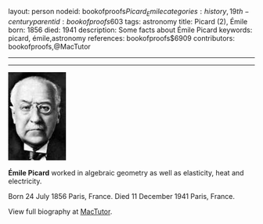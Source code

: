 layout: person
nodeid: bookofproofs$Picard_Emile
categories: history,19th-century
parentid: bookofproofs$603
tags: astronomy
title: Picard (2), Émile
born: 1856
died: 1941
description: Some facts about Émile Picard
keywords: picard, émile,astronomy
references: bookofproofs$6909
contributors: bookofproofs,@MacTutor

---


---

![Picard_Emile.jpg](https://github.com/bookofproofs/bookofproofs.github.io/blob/main/_sources/_assets/images/portraits/Picard_Emile.jpg?raw=true)

**Émile Picard** worked in algebraic geometry as well as elasticity, heat and electricity.

Born 24 July 1856 Paris, France. Died 11 December 1941 Paris, France.


View full biography at [MacTutor](https://mathshistory.st-andrews.ac.uk/Biographies/Picard_Emile/).